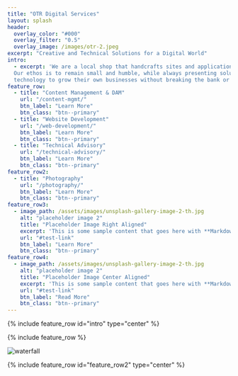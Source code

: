 ```yaml
---
title: "OTR Digital Services"
layout: splash
header:
  overlay_color: "#000"
  overlay_filter: "0.5"
  overlay_image: /images/otr-2.jpeg
excerpt: "Creative and Technical Solutions for a Digital World"
intro: 
  - excerpt: 'We are a local shop that handcrafts sites and applications and have been doing it for over 10 years. 
  Our ethos is to remain small and humble, while always presenting solutions of the highest quality that are reliable. We want to help businesses utilize
  technology to grow their own businesses without breaking the bank or worrying about the constantly evolving technology landscape.'
feature_row:
  - title: "Content Management & DAM"
    url: "/content-mgmt/"
    btn_label: "Learn More"
    btn_class: "btn--primary"
  - title: "Website Development"
    url: "/web-development/"
    btn_label: "Learn More"
    btn_class: "btn--primary"
  - title: "Technical Advisory"
    url: "/technical-advisory/"
    btn_label: "Learn More"
    btn_class: "btn--primary"
feature_row2:
  - title: "Photography"
    url: "/photography/"
    btn_label: "Learn More"
    btn_class: "btn--primary"
feature_row3:
  - image_path: /assets/images/unsplash-gallery-image-2-th.jpg
    alt: "placeholder image 2"
    title: "Placeholder Image Right Aligned"
    excerpt: 'This is some sample content that goes here with **Markdown** formatting. Right aligned with `type="right"`'
    url: "#test-link"
    btn_label: "Learn More"
    btn_class: "btn--primary"
feature_row4:
  - image_path: /assets/images/unsplash-gallery-image-2-th.jpg
    alt: "placeholder image 2"
    title: "Placeholder Image Center Aligned"
    excerpt: 'This is some sample content that goes here with **Markdown** formatting. Centered with `type="center"`'
    url: "#test-link"
    btn_label: "Read More"
    btn_class: "btn--primary"
---
```


{% include feature_row id="intro" type="center" %}

{% include feature_row %}

<div class="archive__item-teaser">
	<img src="/images/waterfall.jpeg" alt="waterfall">
</div>

{% include feature_row id="feature_row2" type="center" %}
